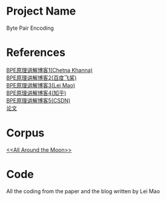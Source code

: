 # Project Name 
Byte Pair Encoding
# References
[BPE原理讲解博客1(Chetna Khanna)](https://towardsdatascience.com/byte-pair-encoding-subword-based-tokenization-algorithm-77828a70bee0)
<br />
[BPE原理讲解博客2(百度飞桨)](https://aistudio.baidu.com/aistudio/projectdetail/1482395)
<br />
[BPE原理讲解博客3(Lei Mao)](https://leimao.github.io/blog/Byte-Pair-Encoding/)
<br />
[BPE原理讲解博客4(知乎)](https://zhuanlan.zhihu.com/p/542001880)
<br />
[BPE原理讲解博客5(CSDN)](https://blog.csdn.net/qq_41477675/article/details/114645012)
<br />
[论文](https://arxiv.org/pdf/1508.07909.pdf)
# Corpus
[\<\<All Around the Moon\>\>](http://www.gutenberg.org/cache/epub/16457/pg16457.txt)
# Code
All the coding from the paper and the blog written by Lei Mao

